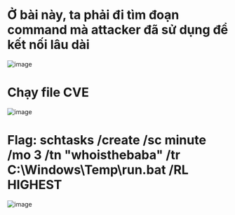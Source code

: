 # Ở bài này, ta phải đi tìm đoạn command mà attacker đã sử dụng để kết nối lâu dài

![image](https://github.com/anhshidou/EHCCTFTraining/assets/120787381/5642507c-3071-42ed-ac2c-1a8ba2135046)

# Chạy file CVE

![image](https://github.com/anhshidou/EHCCTFTraining/assets/120787381/eb1bf84b-823a-46f0-885c-fbfdb5e39377)

# Flag: schtasks /create /sc minute /mo 3 /tn "whoisthebaba" /tr C:\Windows\Temp\run.bat /RL HIGHEST

![image](https://github.com/anhshidou/EHCCTFTraining/assets/120787381/359606b7-f1af-48de-9708-bb48fc2c1f8d)

